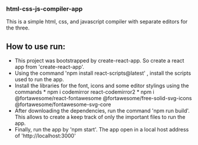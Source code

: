 ### html-css-js-compiler-app

This is a simple html, css, and javascript compiler with separate editors for the three. 

## How to use run: 

* This project was bootstrapped by create-react-app. So create a react app from 'create-react-app'.
* Using the command 'npm install react-scripts@latest' , install the scripts used to run the app.
* Install the libraries for the font, icons and some editor stylings using the commands
      * npm i codemirror react-codemirror2
      * npm i  @fortawesome/react-fontawesome @fortawesome/free-solid-svg-icons @fortawesome/fontawesome-svg-core
* After downloading the dependencies, run the command 'npm run build'. This allows to create a keep track of only the important files to run the app.
* Finally, run the app by 'npm start'. The app open in a local host address of 'http://localhost:3000'
